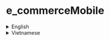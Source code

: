 # e_commerceMobile
<details>
    <summary>English</summary>

## Table of Contents
- [Introduction](#introduction)
- [Technologies](#technologies)
- [Project Setup](#project-setup)
- [Usage](#usage)
- [Configuration](#configuration)
- [Commands](#commands)
- [Testing](#testing)
- [Deployment](#deployment)
- [Contributing](#contributing)
- [License](#license)
- [Contact](#contact)

## Introduction
This project is an e-commerce mobile application built with a modern tech stack to ensure scalability, performance, and maintainability. It combines powerful frontend and backend technologies to deliver a seamless user experience and efficient management of data and resources.

## Technologies
### Frontend:
- **React.js** (integrated with Next.js for server-side rendering, static site generation, and API routes)
- **Apollo Client** (for managing GraphQL data on the frontend, simplifies API interaction)
- **TypeScript** (ensures type safety across the frontend and backend, reducing runtime errors)
- **Jest and React Testing Library** (for unit tests, component tests, and end-to-end testing of frontend components)

### Backend:
- **Node.js** (runtime environment for running backend APIs, using Express.js, Koa.js, or Next.js API routes)
- **GraphQL** (facilitates efficient communication between frontend and backend with flexible querying)
- **MongoDB** (NoSQL database, chosen for flexibility and scalability in storing e-commerce data)
- **Redis** (used for caching and handling asynchronous tasks, reducing database load and improving performance)
- **JWT (JSON Web Token)** (for secure user authentication and authorization)
- **Nodemailer** (for sending emails from the backend, such as order confirmations)
- **Mongoose** (ORM for MongoDB, provides a schema-based solution to interact with MongoDB)
- **Bcrypt.js** (for securely hashing passwords)

### DevOps & Deployment:
- **Docker** (for containerizing the application, including services like Redis and MongoDB, ensuring consistent environments across development and production)
- **Kubernetes** (used for container orchestration, especially when scaling the application across multiple nodes)
- **Nginx** (reverse proxy and load balancer to distribute traffic effectively)

### CI/CD:
- **GitHub Actions** or **GitLab CI** (automates the build, testing, and deployment process, ensuring a seamless delivery pipeline)

## Project Setup
### Installation
Follow these steps to get the project up and running on your local machine.

1. **Clone the repository**:
    ```sh
    git clone https://github.com/zohanubis/e_commerceMobile.git
    cd e_commerceMobile
    ```

2. **Install dependencies using pnpm**:
    ```sh
    pnpm install
    ```

3. **Set up environment variables**:
    - Create a `.env` file in the root directory and add the necessary environment variables (see [Configuration](#configuration)).

4. **Start Docker containers for MongoDB and Redis**:
    ```sh
    docker-compose up -d
    ```

## Usage
### Running the project locally
1. **Start the development server**:
    ```sh
    pnpm dev
    ```

2. **Open your browser** and navigate to `http://localhost:3000` to view the application.

### Running the backend server
1. **Start the backend server**:
    ```sh
    pnpm start:server
    ```

### Running in Development Mode with Docker
- If you want to run the application in development mode with Docker, use the following command:
    ```sh
    docker-compose up --build
    ```

## Configuration
Create a `.env` file in the root directory and add the following environment variables:

```env
MONGODB_URI=mongodb://localhost:27017/yourdbname
REDIS_URL=redis://localhost:6379
JWT_SECRET=your_jwt_secret
EMAIL_HOST=smtp.your-email-provider.com
EMAIL_PORT=587
EMAIL_USER=your-email@example.com
EMAIL_PASS=your-email-password
```

## Commands
- Run the development server:
    ```sh
    pnpm dev
    ```
- Build the project:
    ```sh
    pnpm build
    ```
- Start the application:
    ```sh
    pnpm start
    ```

## Testing
Run tests with Jest and React Testing Library:
```sh
pnpm test
```

## Deployment
### Using Docker
1. Build Docker images:
    ```sh
    docker-compose build
    ```
2. Start Docker containers:
    ```sh
    docker-compose up -d
    ```

### Using Kubernetes
1. Apply Kubernetes configurations:
    ```sh
    kubectl apply -f k8s/
    ```

## Contributing
1. Fork the repository.
2. Create a new branch:
    ```sh
    git checkout -b feature/your-feature
    ```
3. Make your changes and commit them:
    ```sh
    git commit -m "Add your feature"
    ```
4. Push to the branch:
    ```sh
    git push origin feature/your-feature
    ```
5. Create a pull request.

## License
This project is licensed under the MIT License. For more details, please refer to the LICENSE file.

## Contact
For any inquiries, please contact the project maintainer at [zohanubis](mailto:phdh141003@gmail.com).

</details>

<details>
    <summary>Vietnamese</summary>
    
## Mục lục
- [Giới thiệu](#giới-thiệu)
- [Công nghệ](#công-nghệ)
- [Cài đặt dự án](#cài-đặt-dự-án)
- [Sử dụng](#sử-dụng)
- [Cấu hình](#cấu-hình)
- [Lệnh](#lệnh)
- [Kiểm thử](#kiểm-thử)
- [Triển khai](#triển-khai)
- [Đóng góp](#đóng-góp)
- [Giấy phép](#giấy-phép)
- [Liên hệ](#liên-hệ)

## Giới thiệu
Dự án này là một ứng dụng thương mại điện tử di động được xây dựng với một stack công nghệ hiện đại để đảm bảo khả năng mở rộng, hiệu suất và khả năng bảo trì. Nó kết hợp các công nghệ frontend và backend mạnh mẽ để mang đến trải nghiệm người dùng mượt mà và quản lý dữ liệu, tài nguyên hiệu quả.

## Công nghệ
### Frontend:
- **React.js** (tích hợp với Next.js để render phía server, tạo trang tĩnh và API routes)
- **Apollo Client** (quản lý dữ liệu GraphQL phía frontend, đơn giản hóa việc tương tác với API)
- **TypeScript** (đảm bảo tính an toàn kiểu dữ liệu trên cả frontend và backend, giảm thiểu lỗi tại thời gian chạy)
- **Jest và React Testing Library** (dùng để kiểm tra đơn vị, kiểm tra các component, và kiểm tra end-to-end các component frontend)

### Backend:
- **Node.js** (môi trường chạy cho backend APIs, sử dụng Express.js, Koa.js, hoặc Next.js API routes)
- **GraphQL** (giúp giao tiếp hiệu quả giữa frontend và backend với khả năng truy vấn linh hoạt)
- **MongoDB** (Cơ sở dữ liệu NoSQL, được chọn vì tính linh hoạt và khả năng mở rộng trong việc lưu trữ dữ liệu thương mại điện tử)
- **Redis** (dùng để cache và xử lý các tác vụ bất đồng bộ, giảm tải cho cơ sở dữ liệu và cải thiện hiệu suất)
- **JWT (JSON Web Token)** (đảm bảo xác thực và ủy quyền người dùng an toàn)
- **Nodemailer** (gửi email từ backend, chẳng hạn như xác nhận đơn hàng)
- **Mongoose** (ORM cho MongoDB, cung cấp giải pháp schema-based để tương tác với MongoDB)
- **Bcrypt.js** (mã hóa mật khẩu an toàn)

### DevOps & Triển khai:
- **Docker** (container hóa ứng dụng, bao gồm các dịch vụ như Redis và MongoDB, đảm bảo môi trường đồng nhất giữa phát triển và sản xuất)
- **Kubernetes** (dùng cho orchestration container, đặc biệt khi mở rộng ứng dụng trên nhiều nút)
- **Nginx** (reverse proxy và cân bằng tải để phân phối lưu lượng hiệu quả)

### CI/CD:
- **GitHub Actions** hoặc **GitLab CI** (tự động hóa quy trình build, kiểm tra và triển khai, đảm bảo pipeline giao hàng mượt mà)

## Cài đặt dự án
### Cài đặt
Làm theo các bước sau để cài đặt và chạy dự án trên máy tính của bạn.

1. **Clone repository**:
    ```sh
    git clone https://github.com/zohanubis/e_commerceMobile.git
    cd e_commerceMobile
    ```

2. **Cài đặt dependencies bằng pnpm**:
    ```sh
    pnpm install
    ```

3. **Cấu hình các biến môi trường**:
    - Tạo một tệp `.env` trong thư mục gốc và thêm các biến môi trường cần thiết (xem [Cấu hình](#cấu-hình)).

4. **Khởi động Docker containers cho MongoDB và Redis**:
    ```sh
    docker-compose up -d
    ```

## Sử dụng
### Chạy dự án tại local
1. **Khởi động server phát triển**:
    ```sh
    pnpm dev
    ```

2. **Mở trình duyệt** và truy cập `http://localhost:3000` để xem ứng dụng.

### Chạy server backend
1. **Khởi động server backend**:
    ```sh
    pnpm start:server
    ```

### Chạy trong chế độ phát triển với Docker
- Nếu bạn muốn chạy ứng dụng trong chế độ phát triển với Docker, dùng lệnh sau:
    ```sh
    docker-compose up --build
    ```

## Cấu hình
Tạo tệp `.env` trong thư mục gốc và thêm các biến môi trường sau:

```env
MONGODB_URI=mongodb://localhost:27017/yourdbname
REDIS_URL=redis://localhost:6379
JWT_SECRET=your_jwt_secret
EMAIL_HOST=smtp.your-email-provider.com
EMAIL_PORT=587
EMAIL_USER=your-email@example.com
EMAIL_PASS=your-email-password
```
## Lệnh
Chạy server phát triển:
```sh
    pnpm dev
```
Build dự án:
```sh
    pnpm build
```
Khởi động ứng dụng:
```sh
    pnpm start
```

## Kiểm thử
Chạy các bài kiểm thử với Jest và React Testing Library:
```sh
    pnpm test
```
## Triển khai
### Sử dụng Docker
1. Build Docker images:
    ```sh
    docker-compose build
    ```
2. Khởi động Docker containers:
    ```sh
    docker-compose up -d
    ```

### Sử dụng Kubernetes
1. Áp dụng cấu hình Kubernetes:
    ```sh
    kubectl apply -f k8s/
    ```
## Đóng gói

1. Fork repository.
2. Tạo nhánh mới:
    ```sh
    git checkout -b feature/your-feature
    ```
3. Thực hiện thay đổi và commit chúng:
    ```sh
    git commit -m "Add your feature"
    ```
4. Push lên nhánh:
    ```sh
    git push origin feature/your-feature
    ```
5. Tạo pull request.

## Giấy phép
Dự án này được cấp phép theo giấy phép MIT. Để biết thêm chi tiết, vui lòng tham khảo tệp LICENSE.

## Liên hệ
Mọi thắc mắc xin vui lòng liên hệ với người quản lý dự án qua email [zohanubis](mailto:phdh141003@gmail.com).

</details>
